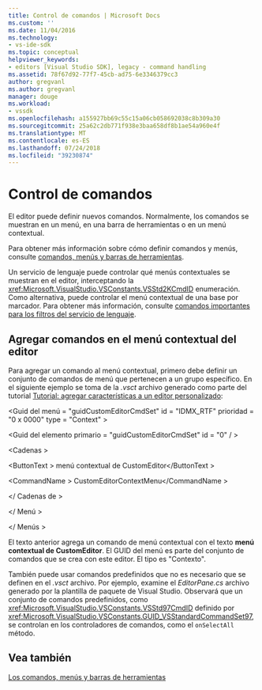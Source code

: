 ```yaml
---
title: Control de comandos | Microsoft Docs
ms.custom: ''
ms.date: 11/04/2016
ms.technology:
- vs-ide-sdk
ms.topic: conceptual
helpviewer_keywords:
- editors [Visual Studio SDK], legacy - command handling
ms.assetid: 78f67d92-77f7-45cb-ad75-6e3346379cc3
author: gregvanl
ms.author: gregvanl
manager: douge
ms.workload:
- vssdk
ms.openlocfilehash: a155927bb69c55c15a06cb058692038c8b309a30
ms.sourcegitcommit: 25a62c2db771f938e3baa658df8b1ae54a960e4f
ms.translationtype: MT
ms.contentlocale: es-ES
ms.lasthandoff: 07/24/2018
ms.locfileid: "39230874"
---
```

# <a name="command-handling"></a>Control de comandos
El editor puede definir nuevos comandos. Normalmente, los comandos se muestran en un menú, en una barra de herramientas o en un menú contextual.  
  
 Para obtener más información sobre cómo definir comandos y menús, consulte [comandos, menús y barras de herramientas](../extensibility/internals/commands-menus-and-toolbars.md).  
  
 Un servicio de lenguaje puede controlar qué menús contextuales se muestran en el editor, interceptando la <xref:Microsoft.VisualStudio.VSConstants.VSStd2KCmdID> enumeración. Como alternativa, puede controlar el menú contextual de una base por marcador. Para obtener más información, consulte [comandos importantes para los filtros del servicio de lenguaje](../extensibility/internals/important-commands-for-language-service-filters.md).  
  
## <a name="add-commands-to-the-editor-context-menu"></a>Agregar comandos en el menú contextual del editor  
 Para agregar un comando al menú contextual, primero debe definir un conjunto de comandos de menú que pertenecen a un grupo específico. En el siguiente ejemplo se toma de la *.vsct* archivo generado como parte del tutorial [Tutorial: agregar características a un editor personalizado](../extensibility/walkthrough-adding-features-to-a-custom-editor.md):  
  
 \<Guid del menú = "guidCustomEditorCmdSet" id = "IDMX_RTF" prioridad = "0 x 0000" type = "Context" >  
  
 \<Guid del elemento primario = "guidCustomEditorCmdSet" id = "0" / >  
  
 \<Cadenas >  
  
 \<ButtonText > menú contextual de CustomEditor\</ButtonText >  
  
 \<CommandName > CustomEditorContextMenu\</CommandName >  
  
 \</ Cadenas de >  
  
 \</ Menú >  
  
 \</ Menús >  
  
 El texto anterior agrega un comando de menú contextual con el texto **menú contextual de CustomEditor**. El GUID del menú es parte del conjunto de comandos que se crea con este editor. El tipo es "Contexto".  
  
 También puede usar comandos predefinidos que no es necesario que se definen en el *.vsct* archivo. Por ejemplo, examine el *EditorPane.cs* archivo generado por la plantilla de paquete de Visual Studio. Observará que un conjunto de comandos predefinidos, como <xref:Microsoft.VisualStudio.VSConstants.VSStd97CmdID> definido por <xref:Microsoft.VisualStudio.VSConstants.GUID_VSStandardCommandSet97>, se controlan en los controladores de comandos, como el `onSelectAll` método.  
  
## <a name="see-also"></a>Vea también  
 [Los comandos, menús y barras de herramientas](../extensibility/internals/commands-menus-and-toolbars.md)
